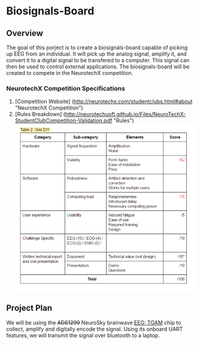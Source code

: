 # Biosignals-Board

## Overview

The goal of this porject is to create a biosignals-board capable of picking up EEG from an individual. It will pick up the analog signal, amplify it, and convert it to a digital signal to be transfered to a computer. This signal can then be used to control external applications. The biosignals-board will be created to compete in the NeurotechX competition.

### NeurotechX Competition Specifications

1. [Competition Website] (http://neurotechx.com/studentclubs.html#about "NeurotechX Competition")
2. [Rules Breakdown] (http://neurotechuoft.github.io/Files/NeuroTechX-StudentClubCompetition-Validation.pdf "Rules")
![alt text](./Resources/CompetitionRubric/DIY.png)

## Project Plan

We will be using the ~~ADS1299~~ NeuroSky brainwave [EEG: TGAM] chip to collect, amplify and digitally encode the signal. Using its onboard UART features, we will transmit the signal over bluetooth to a laptop.


[EEG: TGAM]: ./TGAM/
